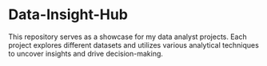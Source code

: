 # Data-Insight-Hub
This repository serves as a showcase for my data analyst projects. Each project explores different datasets and utilizes various analytical techniques to uncover insights and drive decision-making.

